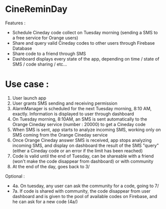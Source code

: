 # CineReminDay
Features : 
* Schedule Cineday code collect on Tuesday morning (sending a SMS to a free service for Orange users)
* Share and query valid Cineday codes to other users through Firebase Database
* Share code to a friend through SMS
* Dashboard displays every state of the app, depending on time / state of SMS / code sharing / etc...

# Use case : 
1. User launch app
2. User grants SMS sending and receiving permission
3. AlarmManager is scheduled for the next Tuesday morning, 8:10 AM, exactly. Information is displayed to user through dashboard
4. On Tuesday morning, 8:10AM, an SMS is sent automatically to the Orange Cineday service (number : 20000) to get a Cineday code
5. When SMS is sent, app starts to analyze incoming SMS, working only on SMS coming from the Orange Cineday service
6. Once Orange Cineday answer SMS is received, app stops analyzing incoming SMS, and display on dashboard the result of the SMS "query" (either a Cineday code or an error if the limit has been reached)
7. Code is valid until the end of Tuesday, can be shareable with a friend (won't make the code disappear from dashboard) or with community
8. At the end of the day, goes back to 3/

Optional :
* 4a. On tuesday, any user can ask the community for a code, going to 7/
* 7a. If code is shared with community, the code disappear from user dashboard and is given to the pool of available codes on Firebase, and he can ask for a new code (4a/)
